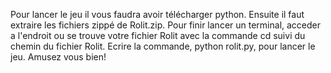 Pour lancer le jeu il vous faudra avoir télécharger python.
Ensuite il faut extraire les fichiers zippé de Rolit.zip.
Pour finir lancer un terminal, acceder a l'endroit ou se trouve votre fichier Rolit avec la commande cd suivi du chemin du fichier Rolit.
Ecrire la commande, python rolit.py, pour lancer le jeu.
Amusez vous bien!

